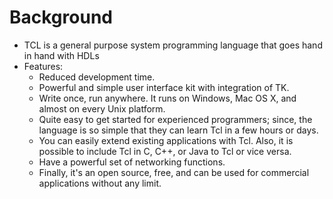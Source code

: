 # Background
- TCL is a general purpose system programming language that goes hand in hand with HDLs
- Features:
	- Reduced development time.
	- Powerful and simple user interface kit with integration of TK.
	- Write once, run anywhere. It runs on Windows, Mac OS X, and almost on every Unix platform.
	- Quite easy to get started for experienced programmers; since, the language is so simple that they can learn Tcl in a few hours or days.
	- You can easily extend existing applications with Tcl. Also, it is possible to include Tcl in C, C++, or Java to Tcl or vice versa.
	- Have a powerful set of networking functions.
	- Finally, it's an open source, free, and can be used for commercial applications without any limit.
